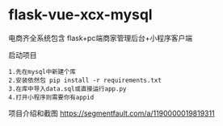 # flask-vue-xcx-mysql
电商齐全系统包含 flask+pc端商家管理后台+小程序客户端

启动项目
    
    1.先在mysql中新建个库
    2.安装依然包 pip install -r requirements.txt
    3.在库中导入data.sql或直接运行app.py
    4.打开小程序则需要你有appid

项目介绍和截图
https://segmentfault.com/a/1190000019819311
